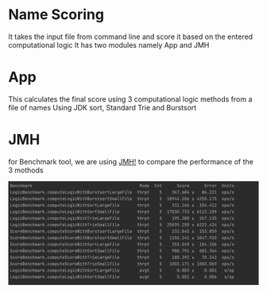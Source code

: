 # Name Scoring
It takes the input file from command line and score it based on the entered computational logic
It has two modules namely App and JMH

# App
This calculates the final score using 3 computational logic methods from a file of names
Using JDK sort, Standard Trie and Burstsort

# JMH
for Benchmark tool, we are using [JMH!](https://github.com/openjdk/jmh)
to compare the performance of the 3 mothods

![Image of JMH](https://github.com/satyadasam/OCC/blob/master/jmhfinal.PNG)


